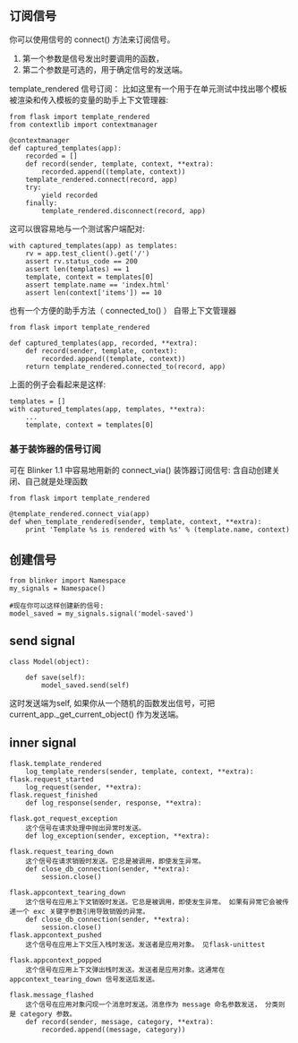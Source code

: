 ## 订阅信号
你可以使用信号的 connect() 方法来订阅信号。
1. 第一个参数是信号发出时要调用的函数，
2. 第二个参数是可选的，用于确定信号的发送端。

template_rendered 信号订阅：
比如这里有一个用于在单元测试中找出哪个模板被渲染和传入模板的变量的助手上下文管理器:

    from flask import template_rendered
    from contextlib import contextmanager

    @contextmanager
    def captured_templates(app):
        recorded = []
        def record(sender, template, context, **extra):
            recorded.append((template, context))
        template_rendered.connect(record, app)
        try:
            yield recorded
        finally:
            template_rendered.disconnect(record, app)

这可以很容易地与一个测试客户端配对:

    with captured_templates(app) as templates:
        rv = app.test_client().get('/')
        assert rv.status_code == 200
        assert len(templates) == 1
        template, context = templates[0]
        assert template.name == 'index.html'
        assert len(context['items']) == 10

也有一个方便的助手方法（ connected_to() ） 自带上下文管理器

    from flask import template_rendered

    def captured_templates(app, recorded, **extra):
        def record(sender, template, context):
            recorded.append((template, context))
        return template_rendered.connected_to(record, app)

上面的例子会看起来是这样:

    templates = []
    with captured_templates(app, templates, **extra):
        ...
        template, context = templates[0]

### 基于装饰器的信号订阅
可在 Blinker 1.1 中容易地用新的 connect_via() 装饰器订阅信号: 含自动创建关闭、自己就是处理函数

    from flask import template_rendered

    @template_rendered.connect_via(app)
    def when_template_rendered(sender, template, context, **extra):
        print 'Template %s is rendered with %s' % (template.name, context)

## 创建信号
    from blinker import Namespace
    my_signals = Namespace()

    #现在你可以这样创建新的信号:
    model_saved = my_signals.signal('model-saved')

## send signal
    class Model(object):

        def save(self):
            model_saved.send(self)

这时发送端为self, 如果你从一个随机的函数发出信号，可把 current_app._get_current_object() 作为发送端。

## inner signal
    flask.template_rendered
        log_template_renders(sender, template, context, **extra):
    flask.request_started
        log_request(sender, **extra):
    flask.request_finished
        def log_response(sender, response, **extra):

    flask.got_request_exception
        这个信号在请求处理中抛出异常时发送。
        def log_exception(sender, exception, **extra):

    flask.request_tearing_down
        这个信号在请求销毁时发送。它总是被调用，即使发生异常。
        def close_db_connection(sender, **extra):
            session.close()

    flask.appcontext_tearing_down
        这个信号在应用上下文销毁时发送。它总是被调用，即使发生异常。 如果有异常它会被传递一个 exc 关键字参数引用导致销毁的异常。
        def close_db_connection(sender, **extra):
            session.close()
    flask.appcontext_pushed
        这个信号在应用上下文压入栈时发送。发送者是应用对象。 见flask-unittest

    flask.appcontext_popped
        这个信号在应用上下文弹出栈时发送。发送者是应用对象。这通常在 appcontext_tearing_down 信号发送后发送。

    flask.message_flashed
        这个信号在应用对象闪现一个消息时发送。消息作为 message 命名参数发送， 分类则是 category 参数。
        def record(sender, message, category, **extra):
            recorded.append((message, category))